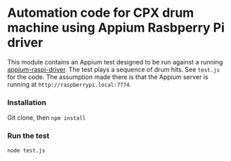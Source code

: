 # Automation code for CPX drum machine using Appium Rasbperry Pi driver

This module contains an Appium test designed to be run against a running [appium-raspi-driver](https://github.com/jlipps/appium-raspi-driver). The test plays a sequence of drum hits. See `test.js` for the code. The assumption made there is that the Appium server is running at `http://raspberrypi.local:7774`.

### Installation

Git clone, then `npm install`

### Run the test

```
node test.js
```
